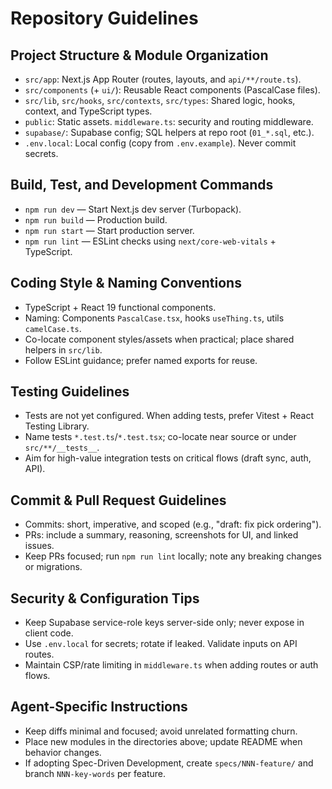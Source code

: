 # Repository Guidelines

## Project Structure & Module Organization
- `src/app`: Next.js App Router (routes, layouts, and `api/**/route.ts`).
- `src/components` (+ `ui/`): Reusable React components (PascalCase files).
- `src/lib`, `src/hooks`, `src/contexts`, `src/types`: Shared logic, hooks, context, and TypeScript types.
- `public`: Static assets. `middleware.ts`: security and routing middleware.
- `supabase/`: Supabase config; SQL helpers at repo root (`01_*.sql`, etc.).
- `.env.local`: Local config (copy from `.env.example`). Never commit secrets.

## Build, Test, and Development Commands
- `npm run dev` — Start Next.js dev server (Turbopack).
- `npm run build` — Production build.
- `npm run start` — Start production server.
- `npm run lint` — ESLint checks using `next/core-web-vitals` + TypeScript.

## Coding Style & Naming Conventions
- TypeScript + React 19 functional components.
- Naming: Components `PascalCase.tsx`, hooks `useThing.ts`, utils `camelCase.ts`.
- Co-locate component styles/assets when practical; place shared helpers in `src/lib`.
- Follow ESLint guidance; prefer named exports for reuse.

## Testing Guidelines
- Tests are not yet configured. When adding tests, prefer Vitest + React Testing Library.
- Name tests `*.test.ts`/`*.test.tsx`; co-locate near source or under `src/**/__tests__`.
- Aim for high-value integration tests on critical flows (draft sync, auth, API).

## Commit & Pull Request Guidelines
- Commits: short, imperative, and scoped (e.g., "draft: fix pick ordering").
- PRs: include a summary, reasoning, screenshots for UI, and linked issues.
- Keep PRs focused; run `npm run lint` locally; note any breaking changes or migrations.

## Security & Configuration Tips
- Keep Supabase service-role keys server-side only; never expose in client code.
- Use `.env.local` for secrets; rotate if leaked. Validate inputs on API routes.
- Maintain CSP/rate limiting in `middleware.ts` when adding routes or auth flows.

## Agent-Specific Instructions
- Keep diffs minimal and focused; avoid unrelated formatting churn.
- Place new modules in the directories above; update README when behavior changes.
- If adopting Spec-Driven Development, create `specs/NNN-feature/` and branch `NNN-key-words` per feature.
